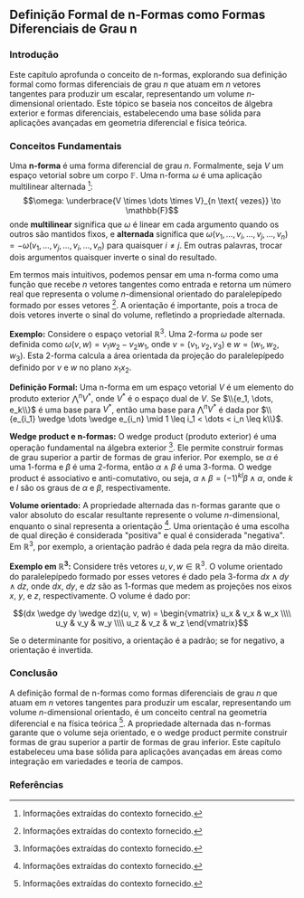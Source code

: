 ## Definição Formal de n-Formas como Formas Diferenciais de Grau n

### Introdução
Este capítulo aprofunda o conceito de n-formas, explorando sua definição formal como formas diferenciais de grau *n* que atuam em *n* vetores tangentes para produzir um escalar, representando um volume *n*-dimensional orientado. Este tópico se baseia nos conceitos de álgebra exterior e formas diferenciais, estabelecendo uma base sólida para aplicações avançadas em geometria diferencial e física teórica.

### Conceitos Fundamentais

Uma **n-forma** é uma forma diferencial de grau *n*. Formalmente, seja $V$ um espaço vetorial sobre um corpo $\mathbb{F}$. Uma n-forma $\omega$ é uma aplicação multilinear alternada [^1]:
$$\omega: \underbrace{V \times \dots \times V}_{n \text{ vezes}} \to \mathbb{F}$$
onde **multilinear** significa que $\omega$ é linear em cada argumento quando os outros são mantidos fixos, e **alternada** significa que $\omega(v_1, \dots, v_i, \dots, v_j, \dots, v_n) = -\omega(v_1, \dots, v_j, \dots, v_i, \dots, v_n)$ para quaisquer $i \neq j$. Em outras palavras, trocar dois argumentos quaisquer inverte o sinal do resultado.

Em termos mais intuitivos, podemos pensar em uma n-forma como uma função que recebe *n* vetores tangentes como entrada e retorna um número real que representa o volume *n*-dimensional orientado do paralelepípedo formado por esses vetores [^1]. A orientação é importante, pois a troca de dois vetores inverte o sinal do volume, refletindo a propriedade alternada.

**Exemplo:**
Considere o espaço vetorial $\mathbb{R}^3$. Uma 2-forma $\omega$ pode ser definida como $\omega(v, w) = v_1w_2 - v_2w_1$, onde $v = (v_1, v_2, v_3)$ e $w = (w_1, w_2, w_3)$. Esta 2-forma calcula a área orientada da projeção do paralelepípedo definido por $v$ e $w$ no plano $x_1x_2$.

**Definição Formal:**
Uma n-forma em um espaço vetorial $V$ é um elemento do produto exterior $\bigwedge^n V^*$, onde $V^*$ é o espaço dual de $V$. Se $\\{e_1, \dots, e_k\\}$ é uma base para $V^*$, então uma base para $\bigwedge^n V^*$ é dada por $\\{e_{i_1} \wedge \dots \wedge e_{i_n} \mid 1 \leq i_1 < \dots < i_n \leq k\\}$.

**Wedge product e n-formas:**
O wedge product (produto exterior) é uma operação fundamental na álgebra exterior [^1]. Ele permite construir formas de grau superior a partir de formas de grau inferior. Por exemplo, se $\alpha$ é uma 1-forma e $\beta$ é uma 2-forma, então $\alpha \wedge \beta$ é uma 3-forma. O wedge product é associativo e anti-comutativo, ou seja, $\alpha \wedge \beta = (-1)^{kl} \beta \wedge \alpha$, onde $k$ e $l$ são os graus de $\alpha$ e $\beta$, respectivamente.

**Volume orientado:**
A propriedade alternada das n-formas garante que o valor absoluto do escalar resultante represente o volume *n*-dimensional, enquanto o sinal representa a orientação [^1]. Uma orientação é uma escolha de qual direção é considerada "positiva" e qual é considerada "negativa". Em $\mathbb{R}^3$, por exemplo, a orientação padrão é dada pela regra da mão direita.

**Exemplo em $\mathbb{R}^3$:**
Considere três vetores $u, v, w \in \mathbb{R}^3$. O volume orientado do paralelepípedo formado por esses vetores é dado pela 3-forma $dx \wedge dy \wedge dz$, onde $dx$, $dy$, e $dz$ são as 1-formas que medem as projeções nos eixos $x$, $y$, e $z$, respectivamente. O volume é dado por:

$$(dx \wedge dy \wedge dz)(u, v, w) = \begin{vmatrix} u_x & v_x & w_x \\\\ u_y & v_y & w_y \\\\ u_z & v_z & w_z \end{vmatrix}$$

Se o determinante for positivo, a orientação é a padrão; se for negativo, a orientação é invertida.

### Conclusão

A definição formal de n-formas como formas diferenciais de grau *n* que atuam em *n* vetores tangentes para produzir um escalar, representando um volume *n*-dimensional orientado, é um conceito central na geometria diferencial e na física teórica [^1]. A propriedade alternada das n-formas garante que o volume seja orientado, e o wedge product permite construir formas de grau superior a partir de formas de grau inferior. Este capítulo estabeleceu uma base sólida para aplicações avançadas em áreas como integração em variedades e teoria de campos.

### Referências
[^1]: Informações extraídas do contexto fornecido.
<!-- END -->